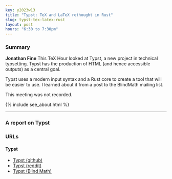 ```yaml
---
key: y2023w13
title: "Typst: TeX and LaTeX rethought in Rust"
slug: typst-tex-latex-rust
layout: post
hours: "6:30 to 7:30pm"
---
```


### Summary

**Jonathan Fine** This TeX Hour looked at Typst, a new project in
technical typsetting. Typst has the production of HTML (and hence
accessible outputs) as a central goal.

Typst uses a modern input syntax and a Rust core to create a tool that
will be easier to use. I learned about it from a post to the BlindMath
mailing list.

This meeting was not recorded.

{% include see_about.html %}

---

### A report on Typst


### URLs

#### Typst

* [Typst (github)](https://github.com/typst/typst)
* [Typst (reddit)](https://libreddit.spike.codes/r/rust/comments/11xpg6e/typst_a_modern_latex_alternative_written_in_rust/)
* [Typst (Blind Math)](http://nfbnet.org/pipermail/blindmath_nfbnet.org/2023-March/010613.html)
